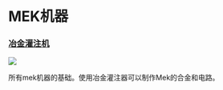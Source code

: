 # MEK机器

### [冶金灌注机](https://www.mcmod.cn/item/40204.html)

![](http://wiki.aidancbrady.com/w/images/aidancbrady/thumb/2/23/Metallurgic_Infuser.png/300px-Metallurgic_Infuser.png)

<h2 id="m1" style="display:none;"></h2>

所有mek机器的基础。使用冶金灌注器可以制作Mek的合金和电路。

